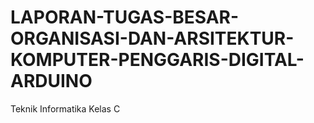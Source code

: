 # LAPORAN-TUGAS-BESAR-ORGANISASI-DAN-ARSITEKTUR-KOMPUTER-PENGGARIS-DIGITAL-ARDUINO
Teknik Informatika Kelas C
